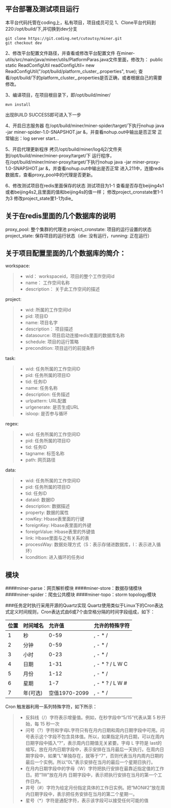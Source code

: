 ## 平台部署及测试项目运行
本平台代码托管在coding上，私有项目，项目成员可见
1、Clone平台代码到220:/opt/build/下,并切换到dev分支
```shell
git clone https://git.coding.net/cutoutsy/miner.git
git checkout dev
```

2、修改平台配置文件路径，并查看或修改平台配置文件
在miner-utils/src/main/java/miner/utils/PlatformParas.java文件里面，修改为：
public static ReadConfigUtil readConfigUtil= new ReadConfigUtil("/opt/build/platform_cluster_.properties", true);
查看/opt/build/下的platform_cluster_.properties是否正确，或者根据自己的需要修改。

3、编译项目，在项目根目录下，即/opt/build/miner/
```shell
mvn install
```
出现BUILD SUCCESS即可进入下一步

4、开启日志服务器
在/opt/build/miner/miner-spider/target/下执行nohup java -jar miner-spider-1.0-SNAPSHOT.jar &，并查看nohup.out中输出是否正常
正常输出：log server start...

5、开启代理更新程序
拷贝/opt/build/miner/log4j2/文件夹到/opt/build/miner/miner-proxy/target/下
运行程序，在/opt/build/miner/miner-proxy/target/下执行nohup java -jar miner-proxy-1.0-SNAPSHOT.jar &，并查看nohup.out中输出是否正常
进入211中，连接redis数据库，查看proxy_pool中的代理是否更新。

6、修改测试项目在redis里面保存的状态
测试项目为1-1
查看是否存在beijing4s1或者beijing4s2,且里面的值和beijing4s的值一样；
修改project_cronstate里1-1为3
修改project_state里1-1为die_

## 关于在redis里面的几个数据库的说明
proxy_pool: 整个集群的代理池
project_cronstate: 项目的运行设置的状态
project_state: 保存项目的运行状态（die: 没有运行，running: 正在运行）


## 关于项目配置里面的几个数据库的简介：
workspace:
> * wid： workspaceid，项目的整个工作空间id
> * name： 工作空间名称
> * description： 关于此工作空间的描述

project:
> * wid: 所属的工作空间Id
> * pid: 项目ID
> * name: 项目名字
> * description： 项目描述
> * datasource: 项目启动连接redis里面的数据库名称
> * schedule: 项目的运行策略
> * precondition: 项目运行的前提条件

task:
> * wid: 任务所属的工作空间ID
> * pid: 任务所属的项目ID
> * tid: 任务ID
> * name: 任务名称
> * description: 任务描述
> * urlpattern: URL配置
> * urlgenerate: 是否生成URL
> * isloop: 是否参与循环

regex:
> * wid: 任务所属的工作空间ID
> * pid: 任务所属的项目ID
> * tid: 任务ID
> * tagname: 标签名称
> * path: 网页路径

data:
> * wid: 任务所属的工作空间ID
> * pid: 任务所属的项目ID
> * tid: 任务ID
> * dataid: 数据ID
> * description: 数据描述
> * property: 数据的属性
> * rowKey: Hbase表里面的行键
> * foreignKey: Hbase表里面的外键
> * foreignValue: Hbase表里的外键值
> * link: Hbase里面与之有关系的表
> * processWay: 数据处理方式（S：表示存储进数据库，l：表示进入循环）
> * lcondition: 进入循环的任务id





## 模块

####miner-parse：网页解析模块
####miner-store：数据存储模块
####miner-spider：爬虫公共模块
####miner-topo：storm topology模块


###任务定时执行采用开源的Quartz实现
Quartz使用类似于Linux下的Cron表达式定义时间规则，Cron表达式由6或7个由空格分隔的时间字段组成，如下：

 位置  | 时间域名 |  允许值     |允许的特殊字符
 :---  |:---      | :---        |:---- 
 1     | 秒       |   0-59      |, - * /        
 2     | 分钟     |   0-59      |, - * /        
 3     | 小时     |   0-23      |, - * /        
 4     | 日期     |   1-31      |, - * ? / L W C
 5     | 月份     |   1-12      |, - * /        
 6     | 星期     |   1-7       |, - * ? / L W #
 7     | 年(可选) |空值1970-2099|, - * /        
 
Cron 触发器利用一系列特殊字符，如下所示：
> * 反斜线（/）字符表示增量值。例如，在秒字段中“5/15”代表从第 5 秒开始，每 15 秒一次
> * 问号（?）字符和字母L字符只有在月内日期和周内日期字段中可用。问号表示这个字段不包含具体值。所以，如果指定月内日期，可以在周内日期字段中插入“?”，表示周内日期值无关紧要。字母 L 字符是 last的缩写。放在月内日期字段中，表示安排在当月最后一天执行。在周内日期字段中，如果“L”单独存在，就等于“7”，否则代表当月内周内日期的最后一个实例。所以“0L”表示安排在当月的最后一个星期日执行。
> * 在月内日期字段中的字母（W）字符把执行安排在最靠近指定值的工作日。把“1W”放在月内 日期字段中，表示把执行安排在当月的第一个工作日内。
> * 井号（#）字符为给定月份指定具体的工作日实例。把“MON#2”放在周内日期字段中，表示把任务安排在当月的第二个星期一。
> * 星号（*）字符是通配字符，表示该字段可以接受任何可能的值